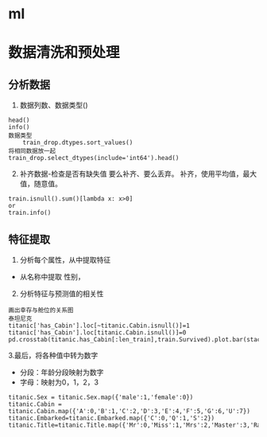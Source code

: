 # ml
# 数据清洗和预处理
 ## 分析数据
 1. 数据列数、数据类型()
```
head()
info()
数据类型
    train_drop.dtypes.sort_values()
将相同数据放一起
train_drop.select_dtypes(include='int64').head()
``` 
2. 补齐数据-检查是否有缺失值
 要么补齐、要么丢弃。
 补齐，使用平均值，最大值，随意值。
```
train.isnull().sum()[lambda x: x>0]
or
train.info()
```

## 特征提取
1. 分析每个属性，从中提取特征

- 从名称中提取 性别，
2. 分析特征与预测值的相关性
```
画出幸存与舱位的关系图
泰坦尼克
titanic['has_Cabin'].loc[~titanic.Cabin.isnull()]=1
titanic['has_Cabin'].loc[titanic.Cabin.isnull()]=0
pd.crosstab(titanic.has_Cabin[:len_train],train.Survived).plot.bar(stacked=True)
```
3.最后，将各种值中转为数字

- 分段：年龄分段映射为数字
- 字母：映射为0，1，2，3
```
titanic.Sex = titanic.Sex.map({'male':1,'female':0})
titanic.Cabin = titanic.Cabin.map({'A':0,'B':1,'C':2,'D':3,'E':4,'F':5,'G':6,'U':7})
titanic.Embarked=titanic.Embarked.map({'C':0,'Q':1,'S':2})
titanic.Title=titanic.Title.map({'Mr':0,'Miss':1,'Mrs':2,'Master':3,'Rare':4})
```